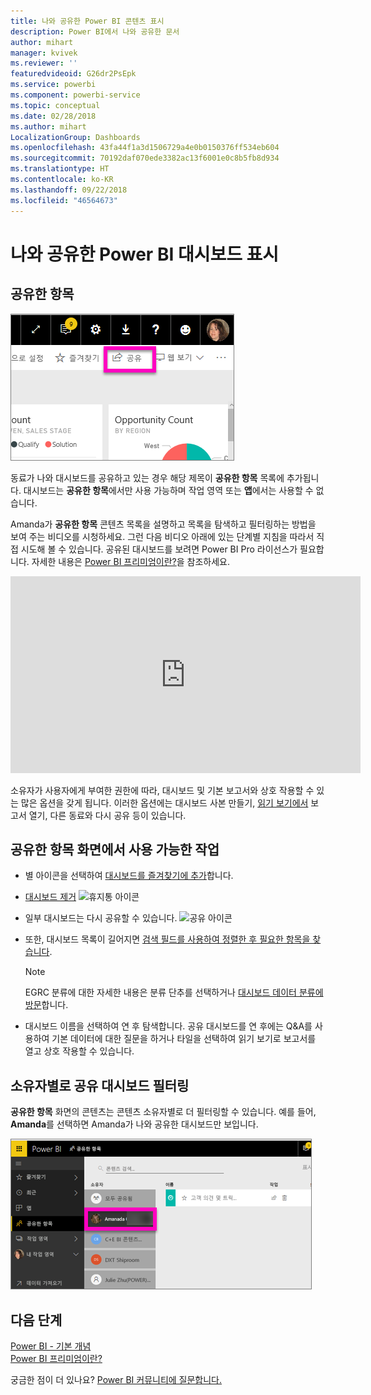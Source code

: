 ```yaml
---
title: 나와 공유한 Power BI 콘텐츠 표시
description: Power BI에서 나와 공유한 문서
author: mihart
manager: kvivek
ms.reviewer: ''
featuredvideoid: G26dr2PsEpk
ms.service: powerbi
ms.component: powerbi-service
ms.topic: conceptual
ms.date: 02/28/2018
ms.author: mihart
LocalizationGroup: Dashboards
ms.openlocfilehash: 43fa44f1a3d1506729a4e0b0150376ff534eb604
ms.sourcegitcommit: 70192daf070ede3382ac13f6001e0c8b5fb8d934
ms.translationtype: HT
ms.contentlocale: ko-KR
ms.lasthandoff: 09/22/2018
ms.locfileid: "46564673"
---
```

# <a name="display-the-power-bi-dashboards-that-have-been-shared-with-me"></a>나와 공유한 Power BI 대시보드 표시
## <a name="shared-with-me"></a>공유한 항목
![공유 아이콘](./media/end-user-shared-with-me/power-bi-share-dash.png)

동료가 나와 대시보드를 공유하고 있는 경우 해당 제목이 **공유한 항목** 목록에 추가됩니다. 대시보드는 **공유한 항목**에서만 사용 가능하며 작업 영역 또는 **앱**에서는 사용할 수 없습니다.

Amanda가 **공유한 항목** 콘텐츠 목록을 설명하고 목록을 탐색하고 필터링하는 방법을 보여 주는 비디오를 시청하세요. 그런 다음 비디오 아래에 있는 단계별 지침을 따라서 직접 시도해 볼 수 있습니다. 공유된 대시보드를 보려면 Power BI Pro 라이선스가 필요합니다. 자세한 내용은 [Power BI 프리미엄이란?](../service-premium.md)을 참조하세요.

<iframe width="560" height="315" src="https://www.youtube.com/embed/G26dr2PsEpk" frameborder="0" allowfullscreen></iframe>

소유자가 사용자에게 부여한 권한에 따라, 대시보드 및 기본 보고서와 상호 작용할 수 있는 많은 옵션을 갖게 됩니다. 이러한 옵션에는 대시보드 사본 만들기, [읽기 보기에서](end-user-reading-view.md) 보고서 열기, 다른 동료와 다시 공유 등이 있습니다.

## <a name="actions-available-from-the-shared-with-me-screen"></a>**공유한 항목** 화면에서 사용 가능한 작업
* 별 아이콘을 선택하여 [대시보드를 즐겨찾기에 추가](end-user-favorite.md)합니다.
* [대시보드 제거](end-user-delete.md) ![휴지통 아이콘](./media/end-user-shared-with-me/power-bi-delete-icon.png)
* 일부 대시보드는 다시 공유할 수 있습니다.  ![공유 아이콘](./media/end-user-shared-with-me/power-bi-share-icon-new.png)
* 또한, 대시보드 목록이 길어지면 [검색 필드를 사용하여 정렬한 후 필요한 항목을 찾습니다](end-user-search-filter-sort.md).
  
  > [!NOTE]
  > EGRC 분류에 대한 자세한 내용은 분류 단추를 선택하거나 [대시보드 데이터 분류에 방문](../service-data-classification.md)합니다.
  > 
  > 
* 대시보드 이름을 선택하여 연 후 탐색합니다. 공유 대시보드를 연 후에는 Q&A를 사용하여 기본 데이터에 대한 질문을 하거나 타일을 선택하여 읽기 보기로 보고서를 열고 상호 작용할 수 있습니다.

## <a name="filter-shared-dashboards-by-owner"></a>소유자별로 공유 대시보드 필터링
**공유한 항목** 화면의 콘텐츠는 콘텐츠 소유자별로 더 필터링할 수 있습니다. 예를 들어, **Amanda**를 선택하면 Amanda가 나와 공유한 대시보드만 보입니다.

![소유자에 의해 필터링된 대시보드](./media/end-user-shared-with-me/power-bi-owner.png)

## <a name="next-steps"></a>다음 단계
[Power BI - 기본 개념](end-user-basic-concepts.md)  
[Power BI 프리미엄이란?](../service-premium.md)  

궁금한 점이 더 있나요? [Power BI 커뮤니티에 질문합니다.](http://community.powerbi.com/)

